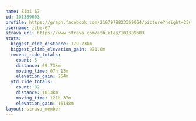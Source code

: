 ```yaml
---
name: Zibi 67
id: 101389603
profile: https://graph.facebook.com/2167978823369064/picture?height=256&width=256
username: zibi-67
strava_url: https://www.strava.com/athletes/101389603
stats:
  biggest_ride_distance: 179.73km
  biggest_climb_elevation_gain: 971.6m
  recent_ride_totals:
    count: 5
    distance: 69.73km
    moving_time: 07h 13m
    elevation_gain: 254m
  ytd_ride_totals:
    count: 82
    distance: 1813km
    moving_time: 121h 37m
    elevation_gain: 16148m
layout: strava_member
--- 
```

